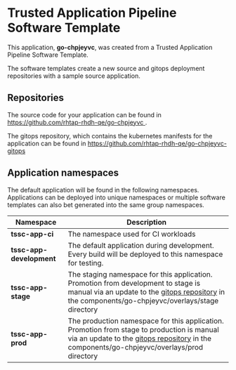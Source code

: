 # Trusted Application Pipeline Software Template

This application, **go-chpjeyvc**, was created from a Trusted Application Pipeline Software Template.

The software templates create a new source and gitops deployment repositories with a sample source application. 

## Repositories

The source code for your application can be found in [https://github.com/rhtap-rhdh-qe/go-chpjeyvc ](https://github.com/rhtap-rhdh-qe/go-chpjeyvc ).
 
The gitops repository, which contains the kubernetes manifests for the application can be found in 
[https://github.com/rhtap-rhdh-qe/go-chpjeyvc-gitops ](https://github.com/rhtap-rhdh-qe/go-chpjeyvc-gitops ) 

## Application namespaces 

The default application will be found in the following namespaces. Applications can be deployed into unique namespaces or multiple software templates can also bet generated into the same group namespaces.  

|  Namespace   |  Description   |  
| -------- | -------- |
| **tssc-app-ci** | The namespace used for CI workloads |
| **tssc-app-development** | The default application during development. Every build will be deployed to this namespace for testing. |
| **tssc-app-stage** | The staging namespace for this application. Promotion from development to stage is manual via an update to the [gitops repository](https://github.com/rhtap-rhdh-qe/go-chpjeyvc-gitops ) in the components/go-chpjeyvc/overlays/stage directory |
| **tssc-app-prod** | The production namespace for this application. Promotion from stage to production is manual via an update to the [gitops repository](https://github.com/rhtap-rhdh-qe/go-chpjeyvc-gitops ) in the components/go-chpjeyvc/overlays/prod directory |
